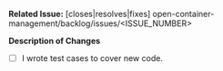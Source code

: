 **Related Issue:** [closes|resolves|fixes] open-container-management/backlog/issues/<ISSUE_NUMBER>

**Description of Changes**

- [ ] I wrote test cases to cover new code.